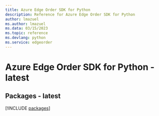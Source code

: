 ```yaml
---
title: Azure Edge Order SDK for Python
description: Reference for Azure Edge Order SDK for Python
author: lmazuel
ms.author: lmazuel
ms.data: 03/15/2023
ms.topic: reference
ms.devlang: python
ms.service: edgeorder
---
```

# Azure Edge Order SDK for Python - latest
## Packages - latest
[!INCLUDE [packages](edge-order-index.md)]